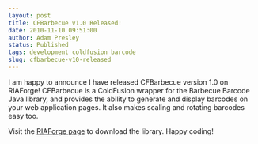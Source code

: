 ```yaml
---
layout: post
title: CFBarbecue v1.0 Released!
date: 2010-11-10 09:51:00
author: Adam Presley
status: Published
tags: development coldfusion barcode
slug: cfbarbecue-v10-released
---
```

I am happy to announce I have released CFBarbecue version 1.0 on
RIAForge! CFBarbecue is a ColdFusion wrapper for the Barbecue Barcode
Java library, and provides the ability to generate and display barcodes
on your web application pages. It also makes scaling and rotating
barcodes easy too.  
  
Visit the [RIAForge page](http://cfbarbecue.riaforge.org/) to download 
the library. Happy coding!

